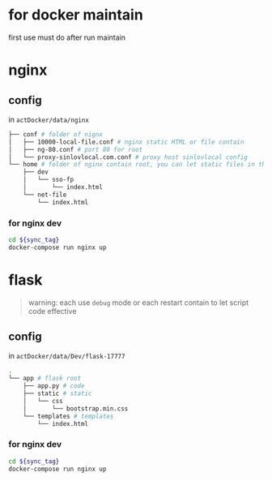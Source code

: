 # for docker maintain

first use must do after run maintain

# nginx

## config

in `actDocker/data/nginx`

```sh
├── conf # folder of nignx
│   ├── 10000-local-file.conf # nginx static HTML or file contain
│   ├── ng-80.conf # port 80 for root
│   └── proxy-sinlovlocal.com.conf # proxy host sinlovlocal config
└── home # folder of nginx contain root, you can let static files in this and use like `root /home/dev/sso-fp` or `root /home/net-file`
    ├── dev
    │   └── sso-fp
    │       └── index.html
    └── net-file
        └── index.html
```

### for nginx dev

```sh
cd ${sync_tag}
docker-compose run nginx up
```

# flask

> warning: each use `debug` mode or each restart contain to let script code effective

## config

in `actDocker/data/Dev/flask-17777`

```sh
.
└── app # flask root
    ├── app.py # code
    ├── static # static
    │   └── css
    │       └── bootstrap.min.css
    └── templates # templates
        └── index.html
```

### for nginx dev

```sh
cd ${sync_tag}
docker-compose run nginx up
```



